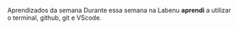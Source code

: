 Aprendizados da semana
Durante essa semana na Labenu **aprendi** a utilizar o terminal, github, git e VScode.